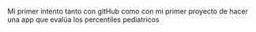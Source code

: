 Mi primer intento tanto con gitHub como con mi primer proyecto de hacer una app que evalúa los percentiles pediatricos
